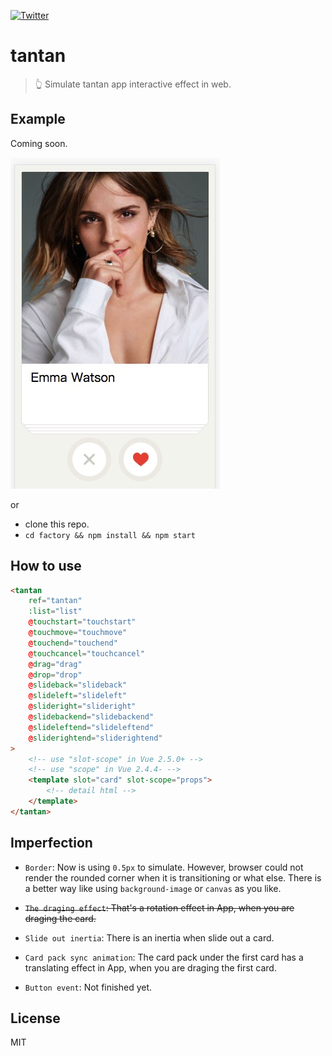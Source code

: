 [![Twitter](https://img.shields.io/badge/twitter-@qq393464140-blue.svg)](http://twitter.com/qq393464140)

# tantan
> 👆 Simulate tantan app interactive effect in web.

## Example

Coming soon.

![snapshot](./snapshot.jpg)

or

* clone this repo.
* `cd factory && npm install && npm start`

## How to use

```html
<tantan
    ref="tantan"
    :list="list"
    @touchstart="touchstart"
    @touchmove="touchmove"
    @touchend="touchend"
    @touchcancel="touchcancel"
    @drag="drag"
    @drop="drop"
    @slideback="slideback"
    @slideleft="slideleft"
    @slideright="slideright"
    @slidebackend="slidebackend"
    @slideleftend="slideleftend"
    @sliderightend="sliderightend"
>
    <!-- use "slot-scope" in Vue 2.5.0+ -->
    <!-- use "scope" in Vue 2.4.4- -->
    <template slot="card" slot-scope="props">
        <!-- detail html -->
    </template>
</tantan>
```

## Imperfection

* `Border`: Now is using `0.5px` to simulate. However, browser could not render the rounded corner when it is transitioning or what else. There is a better way like using `background-image` or `canvas` as you like.

* <del>`The draging effect`: That's a rotation effect in App, when you are draging the card.<del>

* `Slide out inertia`: There is an inertia when slide out a card.

* `Card pack sync animation`: The card pack under the first card has a translating effect in App, when you are draging the first card.

* `Button event`: Not finished yet.

## License

MIT
